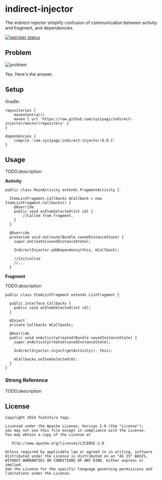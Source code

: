 indirect-injector
=================
The indirect-injector simplify confusion of communication between activity and fragment, and dependencies.

[![wercker status](https://app.wercker.com/status/1af8846b7749a90ee2fabd12ebfad71e/s/ "wercker status")](https://app.wercker.com/project/bykey/1af8846b7749a90ee2fabd12ebfad71e)

## Problem

![problem](https://raw.github.com/sys1yagi/indirect-injector/master/art/problem.png)

Yes. Here's the answer.

## Setup

Gradle:

```
repositories {
    mavenCentral()
    maven { url 'https://raw.github.com/sys1yagi/indirect-injector/master/repository' }
}

dependencies {
    compile 'com.sys1yagi:indirect-injector:0.0.1'
}

```

## Usage

TODO:description

__Activity__

```
public class MainActivity extends FragmentActivity {

  ItemListFragment.Callbacks mCallback = new ItemListFragment.Callbacks() {
    @Override
    public void onItemSelected(int id) {
		//Called from fragment.
    }
  }

  @Override
  protected void onCreate(Bundle savedInstanceState) {
    super.onCreate(savedInstanceState);

    IndirectInjector.addDependency(this, mCallback);
    
    //initialize
    //...
  }
```

__Fragment__

TODO:description

```
public class ItemListFragment extends ListFragment {

  public interface Callbacks {
    public void onItemSelected(int id);
  }

  @Inject
  private Callbacks mCallbacks;

  @Override
  public void onActivityCreated(Bundle savedInstanceState) {
    super.onActivityCreated(savedInstanceState);

    IndirectInjector.inject(getActivity(), this);

    mCallbacks.onItemSelected(0);
  }
}
```

### Strong Reference

TODO:description


## License

```
Copyright 2014 Toshihiro Yagi.

Licensed under the Apache License, Version 2.0 (the "License");
you may not use this file except in compliance with the License.
You may obtain a copy of the License at

   http://www.apache.org/licenses/LICENSE-2.0

Unless required by applicable law or agreed to in writing, software
distributed under the License is distributed on an "AS IS" BASIS,
WITHOUT WARRANTIES OR CONDITIONS OF ANY KIND, either express or implied.
See the License for the specific language governing permissions and
limitations under the License.

```
